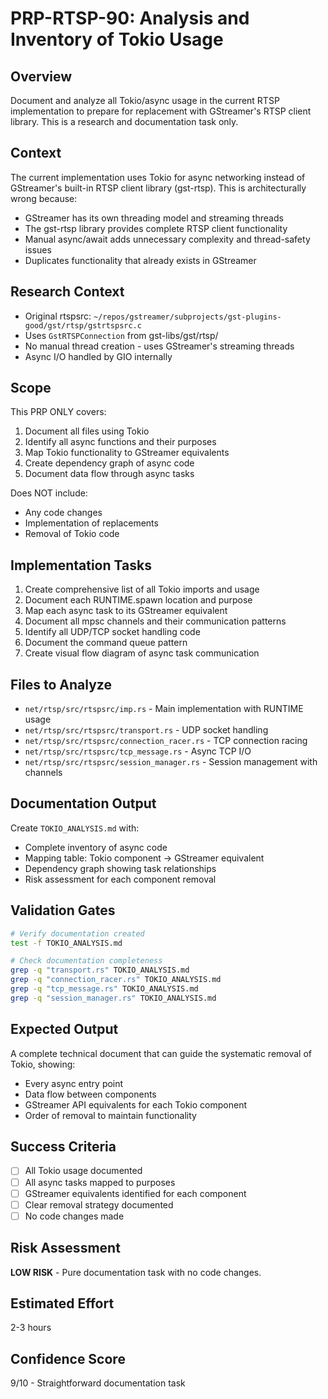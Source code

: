 # PRP-RTSP-90: Analysis and Inventory of Tokio Usage

## Overview
Document and analyze all Tokio/async usage in the current RTSP implementation to prepare for replacement with GStreamer's RTSP client library. This is a research and documentation task only.

## Context
The current implementation uses Tokio for async networking instead of GStreamer's built-in RTSP client library (gst-rtsp). This is architecturally wrong because:
- GStreamer has its own threading model and streaming threads
- The gst-rtsp library provides complete RTSP client functionality
- Manual async/await adds unnecessary complexity and thread-safety issues
- Duplicates functionality that already exists in GStreamer

## Research Context
- Original rtspsrc: `~/repos/gstreamer/subprojects/gst-plugins-good/gst/rtsp/gstrtspsrc.c`
- Uses `GstRTSPConnection` from gst-libs/gst/rtsp/
- No manual thread creation - uses GStreamer's streaming threads
- Async I/O handled by GIO internally

## Scope
This PRP ONLY covers:
1. Document all files using Tokio
2. Identify all async functions and their purposes
3. Map Tokio functionality to GStreamer equivalents
4. Create dependency graph of async code
5. Document data flow through async tasks

Does NOT include:
- Any code changes
- Implementation of replacements
- Removal of Tokio code

## Implementation Tasks
1. Create comprehensive list of all Tokio imports and usage
2. Document each RUNTIME.spawn location and purpose
3. Map each async task to its GStreamer equivalent
4. Document all mpsc channels and their communication patterns
5. Identify all UDP/TCP socket handling code
6. Document the command queue pattern
7. Create visual flow diagram of async task communication

## Files to Analyze
- `net/rtsp/src/rtspsrc/imp.rs` - Main implementation with RUNTIME usage
- `net/rtsp/src/rtspsrc/transport.rs` - UDP socket handling
- `net/rtsp/src/rtspsrc/connection_racer.rs` - TCP connection racing
- `net/rtsp/src/rtspsrc/tcp_message.rs` - Async TCP I/O
- `net/rtsp/src/rtspsrc/session_manager.rs` - Session management with channels

## Documentation Output
Create `TOKIO_ANALYSIS.md` with:
- Complete inventory of async code
- Mapping table: Tokio component -> GStreamer equivalent
- Dependency graph showing task relationships
- Risk assessment for each component removal

## Validation Gates
```bash
# Verify documentation created
test -f TOKIO_ANALYSIS.md

# Check documentation completeness
grep -q "transport.rs" TOKIO_ANALYSIS.md
grep -q "connection_racer.rs" TOKIO_ANALYSIS.md
grep -q "tcp_message.rs" TOKIO_ANALYSIS.md
grep -q "session_manager.rs" TOKIO_ANALYSIS.md
```

## Expected Output
A complete technical document that can guide the systematic removal of Tokio, showing:
- Every async entry point
- Data flow between components
- GStreamer API equivalents for each Tokio component
- Order of removal to maintain functionality

## Success Criteria
- [ ] All Tokio usage documented
- [ ] All async tasks mapped to purposes
- [ ] GStreamer equivalents identified for each component
- [ ] Clear removal strategy documented
- [ ] No code changes made

## Risk Assessment
**LOW RISK** - Pure documentation task with no code changes.

## Estimated Effort
2-3 hours

## Confidence Score
9/10 - Straightforward documentation task